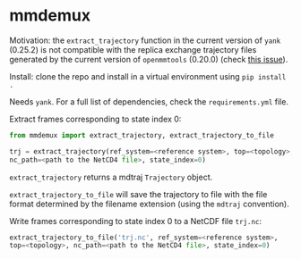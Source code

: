 # mmdemux

Motivation: the `extract_trajectory` function in the current version of
`yank` (0.25.2) is not compatible with the replica exchange trajectory files
generated by the current version of `openmmtools` (0.20.0)
(check [this issue](https://github.com/choderalab/openmmtools/issues/487)).

Install: clone the repo and install in a virtual environment using
`pip install .`

Needs `yank`. For a full list of dependencies, check the `requirements.yml`
file.

Extract frames corresponding to state index 0:

```python
from mmdemux import extract_trajectory, extract_trajectory_to_file

trj = extract_trajectory(ref_system=<reference system>, top=<topology>,
nc_path=<path to the NetCD4 file>, state_index=0)

```

`extract_trajectory` returns a mdtraj `Trajectory` object.

`extract_trajectory_to_file` will save the trajectory to file with the file
format determined by the filename extension (using the `mdtraj` convention).

Write frames corresponding to state index 0 to a NetCDF file `trj.nc`:

```python
extract_trajectory_to_file('trj.nc', ref_system=<reference system>,
top=<topology>, nc_path=<path to the NetCD4 file>, state_index=0)
```

